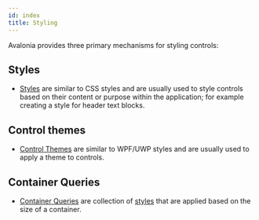 ```yaml
---
id: index
title: Styling
---
```


Avalonia provides three primary mechanisms for styling controls:

## Styles

- [Styles](styles) are similar to CSS styles and are usually used to style controls based on their content or purpose within the application; for example creating a style for header text blocks.

## Control themes

- [Control Themes](control-themes) are similar to WPF/UWP styles and are usually used to apply a theme to controls.

## Container Queries
- [Container Queries](container-queries) are collection of [styles](styles) that are applied based on the size of a container.